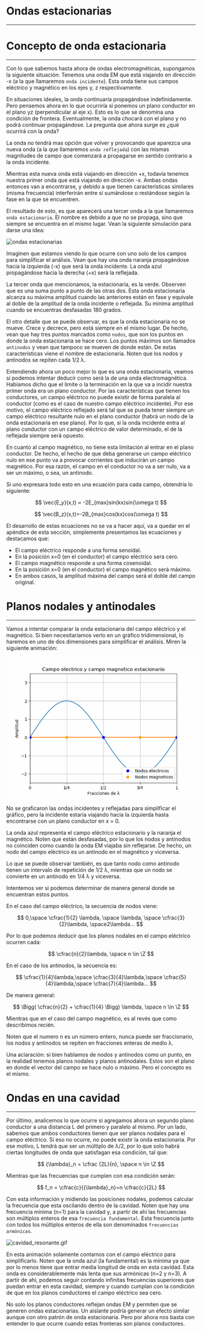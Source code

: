 # Ondas estacionarias
---
# Concepto de onda estacionaria
---
Con lo que sabemos hasta ahora de ondas electromagnéticas, supongamos la siguiente situación: Tenemos una onda EM que está viajando en dirección -x (a la que llamaremos `onda incidente`). Esta onda tiene sus campos eléctrico y magnético en los ejes y, z respectivamente.

En situaciones ideales, la onda continuaría propagándose indefinidamente. Pero pensemos ahora en lo que ocurriría si ponemos un plano conductor en el plano yz (perpendicular al eje x). Esto es lo que se denomina una condición de frontera. Eventualmente, la onda chocará con el plano y no podrá continuar propagándose. La pregunta que ahora surge es ¿qué ocurrirá con la onda? 

La onda no tendrá mas opción que volver y provocando que aparezca una nueva onda (a la que llamaremos `onda reflejada`) con las mismas magnitudes de campo que comenzará a propagarse en sentido contrario a la onda incidente.

Mientras esta nueva onda está viajando en dirección +x, todavía tenemos nuestra primer onda que está viajando en dirección -x.  Ambas ondas entonces van a encontrarse, y debido a que tienen características similares (misma frecuencia) interferirán entre sí sumándose o restándose según la fase en la que se encuentren.

El resultado de esto, es que aparecerá una tercer onda a la que llamaremos `onda estacionaria`. El nombre es debido a que no se propaga, sino que siempre se encuentra en el mismo lugar. Vean la siguiente simulación para darse una idea:

![ondas estacionarias](2d_stationary_wave.gif)

Imaginen que estamos viendo lo que ocurre con uno solo de los campos para simplificar el análisis. Vean que hay una onda naranja propagándose hacia la izquierda (-x) que será la onda incidente. La onda azul propagándose hacia la derecha (+x) será la reflejada. 

La tercer onda que mencionamos, la estacionaria, es la verde. Observen que es una suma punto a punto de las otras dos. Esta onda estacionaria alcanza su máxima amplitud cuando las anteriores están en fase y equivale al doble de la amplitud de la onda incidente o reflejada. Su mínima amplitud cuando se encuentras desfasadas 180 grados.

El otro detalle que se puede observar, es que la onda estacionaria no se mueve. Crece y decrece, pero está siempre en el mismo lugar. De hecho, vean que hay tres puntos marcados como `nodos`, que son los puntos en donde la onda estacionaria se hace cero. Los puntos máximos son llamados `antinodos` y vean que tampoco se mueven de donde están. De estas características viene el nombre de estacionaria. Noten que los nodos y antinodos se repiten cada 1/2 λ.

Entendiendo ahora un poco mejor lo que es una onda estacionaria, veamos si podemos intentar deducir como será la de una onda electromagnética. Habíamos dicho que el limite o la terminación en la que va a incidir nuestra primer onda era un plano conductor. Por las características que tienen los conductores, un campo eléctrico no puede existir de forma paralela al conductor (como es el caso de nuestro campo eléctrico incidente). Por ese motivo, el campo eléctrico reflejado será tal que se pueda tener siempre un campo eléctrico resultante nulo en el plano conductor (habrá un nodo de la onda estacionaria en ese plano). Por lo que, si la onda incidente entra al plano conductor con un campo eléctrico de valor determinado, el de la reflejada siempre será opuesto.

En cuanto al campo magnético, no tiene esta limitación al entrar en el plano conductor. De hecho, el hecho de que deba generarse un campo eléctrico nulo en ese punto va a provocar corrientes que inducirán un campo magnético. Por esa razón, el campo en el conductor no va a ser nulo, va a ser un máximo, o sea, un antinodo.

Si uno expresara todo esto en una ecuación para cada campo, obtendría lo siguiente:

$$
\vec{E_y}(x,t) = -2E_{max}sin(kx)sin(\omega t)
$$

$$
\vec{B_z}(x,t)=-2B_{max}cos(kx)cos(\omega t)
$$

El desarrollo de estas ecuaciones no se va a hacer aquí, va a quedar en el apéndice de esta sección, simplemente presentamos las ecuaciones y destacamos que:

- El campo eléctrico responde a una forma senoidal.
- En la posición x=0 (en el conductor) el campo eléctrico sera cero.
- El campo magnético responde a una forma cosenoidal.
- En la posición x=0 (en el conductor) el campo magnético será máximo.
- En ambos casos, la amplitud máxima del campo será el doble del campo original.

# Planos nodales y antinodales
---
Vamos a intentar comparar la onda estacionaria del campo eléctrico y el magnético. Si bien necesitaríamos verlo en un gráfico tridimensional, lo haremos en uno de dos dimensiones para simplificar el análisis. Miren la siguiente animación:

![2d_stationary_wave_v3.gif](2d_stationary_wave_v3.gif)

No se graficaron las ondas incidentes y reflejadas para simplificar el gráfico, pero la incidente estaría viajando hacia la izquierda hasta encontrarse con un plano conductor en x = 0.

La onda azul representa el campo eléctrico estacionario y la naranja el magnético. Noten que están desfasadas, por lo que los nodos y antinodos no coinciden como cuando la onda EM viajaba sin reflejarse. De hecho, un nodo del campo eléctrico es un antinodo en el magnético y viceversa.

Lo que se puede observar también, es que tanto nodo como antinodo tienen un intervalo de repetición de 1/2 λ, mientras que un nodo se convierte en un antinodo en 1/4 λ y viceversa.

Intentemos ver si podemos determinar de manera general donde se encuentran estos puntos.

En el caso del campo eléctrico, la secuencia de nodos viene:

$$
0,\space \cfrac{1}{2} \lambda, \space \lambda, \space \cfrac{3}{2}\lambda, \space2\lambda...
$$

Por lo que podemos deducir que los planos nodales en el campo eléctrico ocurren cada:

$$
\cfrac{n}{2}\lambda, \space n \in \Z
$$

En el caso de los antinodos, la secuencia es:

$$
\cfrac{1}{4}\lambda,\space \cfrac{3}{4}\lambda,\space \cfrac{5}{4}\lambda,\space \cfrac{7}{4}\lambda...
$$

De manera general:

$$
\Bigg( \cfrac{n}{2} + \cfrac{1}{4} \Bigg) \lambda, \space n \in \Z
$$

Mientras que en el caso del campo magnético, es al revés que como describimos recién.

Noten que el numero n es un número entero, nunca puede ser fraccionario, los nodos y antinodos se repiten en fracciones enteras de medio λ.

Una aclaración: si bien hablamos de nodos y antinodos como un punto, en la realidad tenemos planos nodales y planos antinodales. Estos son el plano en donde el vector del campo se hace nulo o máximo. Pero el concepto es el mismo.

# Ondas en una cavidad
---
Por último, analicemos lo que ocurre si agregamos ahora un segundo plano conductor a una distancia L del primero y paralelo al mismo. Por un lado, sabemos que ambos conductores tienen que ser planos nodales para el campo eléctrico. Si eso no ocurre, no puede existir la onda estacionaria. Por ese motivo, L tendrá que ser un múltiplo de λ/2, por lo que solo habrá ciertas longitudes de onda que satisfagan esa condición, tal que:

$$
{\lambda}_n = \cfrac {2L}{n}, \space n \in \Z
$$

Mientras que las frecuencias que cumplen con esa condición serán:

$$
f_n = \cfrac{c}{{\lambda}_n}=n \cfrac{c}{2L}
$$

Con esta información y midiendo las posiciones nodales, podemos calcular la frecuencia que esta oscilando dentro de la cavidad. Noten que hay una frecuencia mínima (n=1) para la cavidad y, a partir de ahí las frecuencias son múltiplos enteros de esa `frecuencia fundamental`. Esta frecuencia junto con todos los múltiplos enteros de ella son denominados `frecuencias armónicas`. 

![cavidad_resonante.gif](cavidad_resonante.gif)

En esta animación solamente contamos con el campo eléctrico para simplificarlo. Noten que la onda azul (la fundamental) es la mínima ya que por lo menos tiene que entrar media longitud de onda en esta cavidad. Esta onda es considerablemente más lenta que sus armónicas (n=2 y n=3). A partir de ahí, podemos seguir contando infinitas frecuencias superiores que puedan entrar en esta cavidad, siempre y cuando cumplan con la condición de que en los planos conductores el campo eléctrico sea cero.

No solo los planos conductores reflejan ondas EM y permiten que se generen ondas estacionarias. Un aislante podría generar un efecto similar aunque con otro patrón de onda estacionaria. Pero por ahora nos basta con entender lo que ocurre cuando estas fronteras son planos conductores.